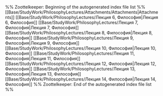 %% Zoottelkeeper: Beginning of the autogenerated index file list  %%
 [[Base/StudyWork/PhilosophyLectures/Attachments/Attachments|Attachments]]
 [[Base/StudyWork/PhilosophyLectures/Лекция 6, Философия|Лекция 6, Философия]]
 [[Base/StudyWork/PhilosophyLectures/Лекция 7, Философия|Лекция 7, Философия]]
 [[Base/StudyWork/PhilosophyLectures/Лекция 8, Философия|Лекция 8, Философия]]
 [[Base/StudyWork/PhilosophyLectures/Лекция 9, Философия|Лекция 9, Философия]]
 [[Base/StudyWork/PhilosophyLectures/Лекция 10, Философия|Лекция 10, Философия]]
 [[Base/StudyWork/PhilosophyLectures/Лекция 11, Философия|Лекция 11, Философия]]
 [[Base/StudyWork/PhilosophyLectures/Лекция 12, Философия|Лекция 12, Философия]]
 [[Base/StudyWork/PhilosophyLectures/Лекция 13, Философия|Лекция 13, Философия]]
 [[Base/StudyWork/PhilosophyLectures/Лекция 14, Философия|Лекция 14, Философия]]
%% Zoottelkeeper: End of the autogenerated index file list  %%
